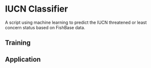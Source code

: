 # IUCN Classifier

A script using machine learning to predict the IUCN threatened or least concern status based on FishBase data. 

## Training


## Application